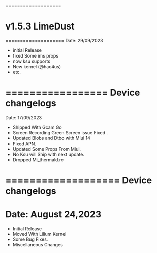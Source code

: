===================
 # v1.5.3 LimeDust
====================
Date: 29/09/2023
- initial Release
- fixed Some ims props
- now ksu supports
- New kernel (@hac4us)
- etc.

=================
Device changelogs
=================
Date: 17/09/2023
- Shipped With Gcam Go
- Screen Recording Green Screen issue Fixed .
- Updated Blobs and Dtbo with Miui 14
- Fixed APN.
- Updated Some Props From Miui.
- No Ksu will Ship with next update.
- Dropped Mi_thermald.rc

===================
Device changelogs
===================
Date: August 24,2023
===================
- Initial Release 
- Moved With Lilium Kernel
- Some Bug Fixes.
- Miscellaneous Changes
